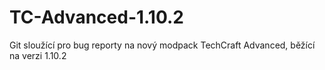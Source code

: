 # TC-Advanced-1.10.2
Git sloužící pro bug reporty na nový modpack TechCraft Advanced, běžící na verzi 1.10.2
